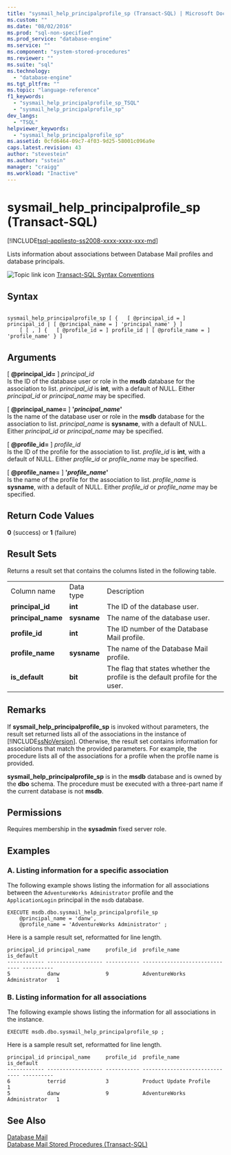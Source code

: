 ```yaml
---
title: "sysmail_help_principalprofile_sp (Transact-SQL) | Microsoft Docs"
ms.custom: ""
ms.date: "08/02/2016"
ms.prod: "sql-non-specified"
ms.prod_service: "database-engine"
ms.service: ""
ms.component: "system-stored-procedures"
ms.reviewer: ""
ms.suite: "sql"
ms.technology: 
  - "database-engine"
ms.tgt_pltfrm: ""
ms.topic: "language-reference"
f1_keywords: 
  - "sysmail_help_principalprofile_sp_TSQL"
  - "sysmail_help_principalprofile_sp"
dev_langs: 
  - "TSQL"
helpviewer_keywords: 
  - "sysmail_help_principalprofile_sp"
ms.assetid: 0cfd6464-09c7-4f03-9d25-58001c096a9e
caps.latest.revision: 43
author: "stevestein"
ms.author: "sstein"
manager: "craigg"
ms.workload: "Inactive"
---
```

# sysmail_help_principalprofile_sp (Transact-SQL)
[!INCLUDE[tsql-appliesto-ss2008-xxxx-xxxx-xxx-md](../../includes/tsql-appliesto-ss2008-xxxx-xxxx-xxx-md.md)]

  Lists information about associations between Database Mail profiles and database principals.  
  
 
 ![Topic link icon](../../database-engine/configure-windows/media/topic-link.gif "Topic link icon") [Transact-SQL Syntax Conventions](../../t-sql/language-elements/transact-sql-syntax-conventions-transact-sql.md)  
  
## Syntax  
  
```  
  
sysmail_help_principalprofile_sp [ {   [ @principal_id = ] principal_id | [ @principal_name = ] 'principal_name' } ]  
    [ [ , ] {   [ @profile_id = ] profile_id | [ @profile_name = ] 'profile_name' } ]  
```  
  
## Arguments  
 [ **@principal_id=** ] *principal_id*  
 Is the ID of the database user or role in the **msdb** database for the association to list. *principal_id* is **int**, with a default of NULL. Either *principal_id* or *principal_name* may be specified.  
  
 [ **@principal_name=** ] **'***principal_name***'**  
 Is the name of the database user or role in the **msdb** database for the association to list. *principal_name* is **sysname**, with a default of NULL. Either *principal_id* or *principal_name* may be specified.  
  
 [ **@profile_id=** ] *profile_id*  
 Is the ID of the profile for the association to list. *profile_id* is **int**, with a default of NULL. Either *profile_id* or *profile_name* may be specified.  
  
 [ **@profile_name=** ] **'***profile_name***'**  
 Is the name of the profile for the association to list. *profile_name* is **sysname**, with a default of NULL. Either *profile_id* or *profile_name* may be specified.  
  
## Return Code Values  
 **0** (success) or **1** (failure)  
  
## Result Sets  
 Returns a result set that contains the columns listed in the following table.  
  
||||  
|-|-|-|  
|Column name|Data type|Description|  
|**principal_id**|**int**|The ID of the database user.|  
|**principal_name**|**sysname**|The name of the database user.|  
|**profile_id**|**int**|The ID number of the Database Mail profile.|  
|**profile_name**|**sysname**|The name of the Database Mail profile.|  
|**is_default**|**bit**|The flag that states whether the profile is the default profile for the user.|  
  
## Remarks  
 If **sysmail_help_principalprofile_sp** is invoked without parameters, the result set returned lists all of the associations in the instance of [!INCLUDE[ssNoVersion](../../includes/ssnoversion-md.md)]. Otherwise, the result set contains information for associations that match the provided parameters. For example, the procedure lists all of the associations for a profile when the profile name is provided.  
  
 **sysmail_help_principalprofile_sp** is in the **msdb** database and is owned by the **dbo** schema. The procedure must be executed with a three-part name if the current database is not **msdb**.  
  
## Permissions  
 Requires membership in the **sysadmin** fixed server role.  
  
## Examples  
  
### A. Listing information for a specific association  
 The following example shows listing the information for all associations between the `AdventureWorks Administrator` profile and the `ApplicationLogin` principal in the `msdb` database.  
  
```  
EXECUTE msdb.dbo.sysmail_help_principalprofile_sp  
    @principal_name = 'danw',  
    @profile_name = 'AdventureWorks Administrator' ;  
```  
  
 Here is a sample result set, reformatted for line length.  
  
```  
principal_id principal_name     profile_id  profile_name                   is_default  
------------ ------------------ ----------- ------------------------------ ----------  
5            danw               9           AdventureWorks Administrator   1  
```  
  
### B. Listing information for all associations  
 The following example shows listing the information for all associations in the instance.  
  
```  
EXECUTE msdb.dbo.sysmail_help_principalprofile_sp ;  
```  
  
 Here is a sample result set, reformatted for line length.  
  
```  
principal_id principal_name     profile_id  profile_name                   is_default  
------------ ------------------ ----------- ------------------------------ ----------  
6            terrid             3           Product Update Profile         1  
5            danw               9           AdventureWorks Administrator   1  
```  
  
## See Also  
 [Database Mail](../../relational-databases/database-mail/database-mail.md)   
 [Database Mail Stored Procedures &#40;Transact-SQL&#41;](../../relational-databases/system-stored-procedures/database-mail-stored-procedures-transact-sql.md)  
  
  
